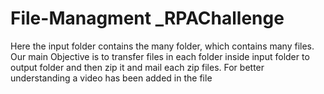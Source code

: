 # File-Managment _RPAChallenge
Here the input folder contains the many folder, which contains many files. Our main Objective is to transfer files in each folder inside input folder to output folder and then zip it and mail each zip files. For better understanding a video has been added in the file
